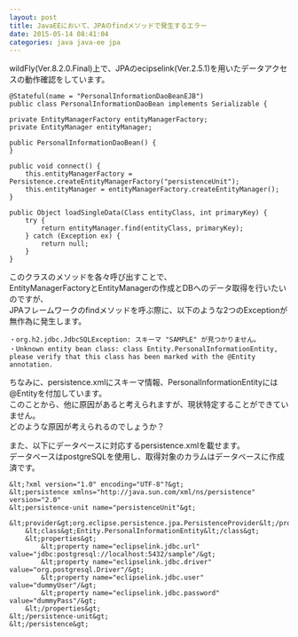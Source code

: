 ```yaml
---
layout: post
title: JavaEEにおいて、JPAのfindメソッドで発生するエラー
date: 2015-05-14 08:41:04
categories: java java-ee jpa
---
```

<p>wildFly(Ver.8.2.0.Final)上で、JPAのecipselink(Ver.2.5.1)を用いたデータアクセスの動作確認をしています。</p>

```
@Stateful(name = "PersonalInformationDaoBeanEJB")
public class PersonalInformationDaoBean implements Serializable {

private EntityManagerFactory entityManagerFactory;
private EntityManager entityManager;

public PersonalInformationDaoBean() {
}

public void connect() {
    this.entityManagerFactory = Persistence.createEntityManagerFactory("persistenceUnit");
    this.entityManager = entityManagerFactory.createEntityManager();
}

public Object loadSingleData(Class entityClass, int primaryKey) {
    try {
        return entityManager.find(entityClass, primaryKey);
    } catch (Exception ex) {
        return null;
    }
}
```

<p>このクラスのメソッドを各々呼び出すことで、<br>
EntityManagerFactoryとEntityManagerの作成とDBへのデータ取得を行いたいのですが、<br>
JPAフレームワークのfindメソッドを呼ぶ際に、以下のような2つのExceptionが無作為に発生します。</p>

```
・org.h2.jdbc.JdbcSQLException: スキーマ "SAMPLE" が見つかりません。
・Unknown entity bean class: class Entity.PersonalInformationEntity, please verify that this class has been marked with the @Entity annotation.
```

<p>ちなみに、persistence.xmlにスキーマ情報、PersonalInformationEntityには@Entityを付加しています。<br>
このことから、他に原因があると考えられますが、現状特定することができていません。<br>
どのような原因が考えられるのでしょうか？</p>

<p>また、以下にデータベースに対応するpersistence.xmlを載せます。<br>
データベースはpostgreSQLを使用し、取得対象のカラムはデータベースに作成済です。</p>

```
&lt;?xml version="1.0" encoding="UTF-8"?&gt;
&lt;persistence xmlns="http://java.sun.com/xml/ns/persistence" version="2.0"
&lt;persistence-unit name="persistenceUnit"&gt;
    &lt;provider&gt;org.eclipse.persistence.jpa.PersistenceProvider&lt;/provider&gt;
    &lt;class&gt;Entity.PersonalInformationEntity&lt;/class&gt;
    &lt;properties&gt;
        &lt;property name="eclipselink.jdbc.url" value="jdbc:postgresql://localhost:5432/sample"/&gt;
        &lt;property name="eclipselink.jdbc.driver" value="org.postgresql.Driver"/&gt;
        &lt;property name="eclipselink.jdbc.user" value="dummyUser"/&gt;
        &lt;property name="eclipselink.jdbc.password" value="dummyPass"/&gt;
    &lt;/properties&gt;
&lt;/persistence-unit&gt;
&lt;/persistence&gt;
```
